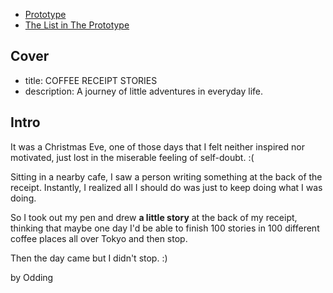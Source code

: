- [Prototype](https://readymag.com/odding/1801596/)
- [The List in The Prototype](http://coffee.odding.rocks/)

## Cover

- title: COFFEE RECEIPT STORIES
- description: A journey of little adventures in everyday life.

## Intro

It was a Christmas Eve, one of those days that I felt neither inspired nor motivated, just lost in the miserable feeling of self-doubt. :(

Sitting in a nearby cafe, I saw a person writing something at the back of the receipt. Instantly, I realized all I should do was just to keep doing what I was doing.

So I took out my pen and drew **a little story** at the back of my receipt, thinking that maybe one day I'd be able to finish 100 stories in 100 different coffee places all over Tokyo and then stop.

Then the day came but I didn't stop. :)

by Odding
